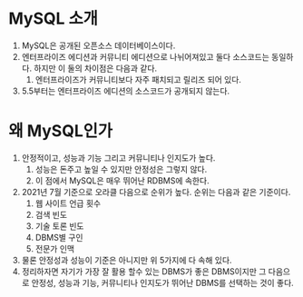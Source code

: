 # MySQL 소개

1. MySQL은 공개된 오픈소스 데이터베이스이다. 
2. 엔터프라이즈 에디션과 커뮤니티 에디션으로 나뉘어져있고 둘다 소스코드는 동일하다. 하지만 이 둘의 차이점은 다음과 같다.
   1. 엔터프라이즈가 커뮤니티보다 자주 패치되고 릴리즈 되어 있다.
3. 5.5부터는 엔터프라이즈 에디션의 소스코드가 공개되지 않는다.



# 왜 MySQL인가

1. 안정적이고, 성능과 기능 그리고 커뮤니티나 인지도가 높다.
   1. 성능은 돈주고 높일 수 있지만 안정성은 그렇지 않다.
   2. 이 점에서 MySQL은 매우 뛰어난 RDBMS에 속한다.
2. 2021년 7월 기준으로 오라클 다음으로 순위가 높다. 순위는 다음과 같은 기준이다.
   1. 웹 사이트 언급 횟수
   2. 검색 빈도
   3. 기술 토론 빈도
   4. DBMS별 구인
   5. 전문가 인맥
3. 물론 안정성과 성능이 기준은 아니지만 위 5가지에 다 속해 있다.
4. 정리하자면 자기가 가장 잘 활용 할수 있는 DBMS가 좋은 DBMS이지만 그 다음으로 안정성, 성능과 기능, 커뮤니티나 인지도가 뛰어난 DBMS를 선택하는 것이 좋다.